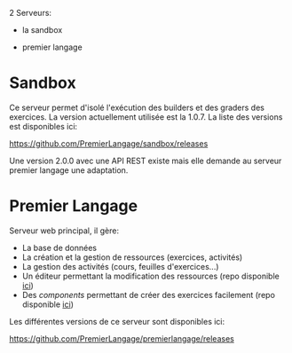2 Serveurs:

* la sandbox

* premier langage

# Sandbox

Ce serveur permet d'isolé l'exécution des builders et des graders des exercices.
La version actuellement utilisée est la 1.0.7. La liste des versions est disponibles ici:

https://github.com/PremierLangage/sandbox/releases

Une version 2.0.0 avec une API REST existe mais elle demande au serveur premier langage une adaptation.


# Premier Langage

Serveur web principal, il gère:

* La base de données
* La création et la gestion de ressources (exercices, activités)
* La gestion des activités (cours, feuilles d'exercices...)
* Un éditeur permettant la modification des ressources (repo disponible [ici](https://github.com/PremierLangage/editor))
* Des *components* permettant de créer des exercices facilement (repo disponible [ici](https://github.com/PremierLangage/editor))

Les différentes versions de ce serveur sont disponibles ici:

https://github.com/PremierLangage/premierlangage/releases
